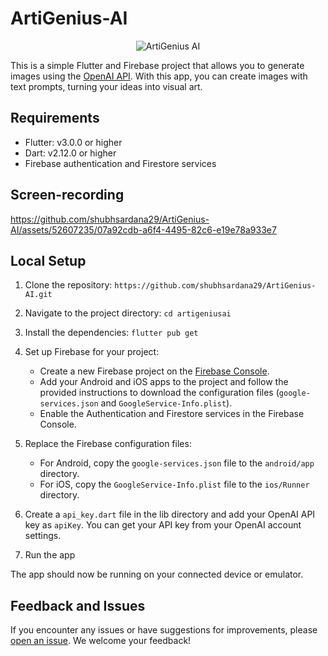 # ArtiGenius-AI
<div align="center">
  <img src="https://github.com/shubhsardana29/ArtiGenius-AI/assets/52607235/62e2e626-5612-4394-bd77-1f50ed9f1a31" alt="ArtiGenius AI" />
</div>



This is a simple Flutter and Firebase project that allows you to generate images using the [OpenAI API](https://platform.openai.com/docs/api-reference). With this app, you can create images with text prompts, turning your ideas into visual art.

## Requirements

- Flutter: v3.0.0 or higher
- Dart: v2.12.0 or higher
- Firebase authentication and Firestore services

## Screen-recording


https://github.com/shubhsardana29/ArtiGenius-AI/assets/52607235/07a92cdb-a6f4-4495-82c6-e19e78a933e7



## Local Setup

1. Clone the repository:
   ```https://github.com/shubhsardana29/ArtiGenius-AI.git```
2. Navigate to the project directory:
   ```cd artigeniusai ```
3. Install the dependencies:
  ```flutter pub get```

4. Set up Firebase for your project:

   - Create a new Firebase project on the [Firebase Console](https://console.firebase.google.com/).
   - Add your Android and iOS apps to the project and follow the provided instructions to download the configuration files (`google-services.json` and `GoogleService-Info.plist`).
   - Enable the Authentication and Firestore services in the Firebase Console.

5. Replace the Firebase configuration files:

   - For Android, copy the `google-services.json` file to the `android/app` directory.
   - For iOS, copy the `GoogleService-Info.plist` file to the `ios/Runner` directory.

6. Create a `api_key.dart` file in the lib directory and add your OpenAI API key as `apiKey`. You can get your API key from your OpenAI account settings.

6. Run the app

   
The app should now be running on your connected device or emulator.

## Feedback and Issues

If you encounter any issues or have suggestions for improvements, please [open an issue](https://github.com/shubhsardana29/Artigenius-AI/issues/new). We welcome your feedback!
